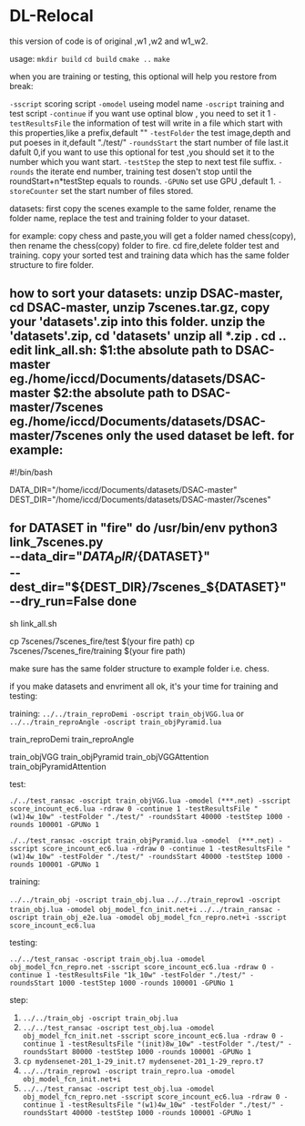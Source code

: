 # DL-Relocal

this version of code is of original ,w1 ,w2 and w1_w2.

usage:
`mkdir build`
`cd build`
`cmake ..`
`make`

when you are training or testing, this optional will help you restore from break:

`-sscript` scoring script
`-omodel` useing model name
`-oscript` training and test script 
`-continue` if you want use optinal blow , you need to set it 1
`-testResultsFile` the information of test will write in a file which start with this properties,like a prefix,default ""
`-testFolder` the test image,depth and put poeses in it,default "./test/"
`-roundsStart` the start number of file last.it dafult 0,if you want to use this optional for test ,you should set it to the number which you want start.
`-testStep` the step to next test file suffix.
`-rounds` the iterate end number, training test dosen't stop until the roundStart+n*testStep equals to rounds.
`-GPUNo` set use GPU ,default 1.
`-storeCounter` set the start number of files stored.

datasets:
first copy the scenes example to the same folder,
rename the folder name,
replace the test and training folder to your dataset.

for example: 
copy chess and paste,you will get a folder named chess(copy),
then rename the chess(copy) folder to fire.
cd fire,delete folder test and training.
copy your sorted test and training data which has the same folder structure to fire folder.

how to sort your datasets:
unzip DSAC-master,
cd DSAC-master,
unzip 7scenes.tar.gz,
copy your 'datasets'.zip into this folder.
unzip the 'datasets'.zip,
cd 'datasets'
unzip all *.zip .
cd ..
edit link_all.sh:
$1:the absolute path to DSAC-master eg./home/iccd/Documents/datasets/DSAC-master
$2:the absolute path to DSAC-master/7scenes eg./home/iccd/Documents/datasets/DSAC-master/7scenes
only the used dataset be left.
for example:
-------------------
#!/bin/bash

DATA_DIR="/home/iccd/Documents/datasets/DSAC-master"
DEST_DIR="/home/iccd/Documents/datasets/DSAC-master/7scenes"

for DATASET in "fire"
do
    /usr/bin/env python3 link_7scenes.py \
		 --data_dir="${DATA_DIR}/${DATASET}" \
		 --dest_dir="${DEST_DIR}/7scenes_${DATASET}" \
		 --dry_run=False
done
-------------------
sh link_all.sh

cp 7scenes/7scenes_fire/test $(your fire path)
cp 7scenes/7scenes_fire/training $(your fire path)

make sure has the same folder structure to example folder i.e. chess.

if you make datasets and envriment all ok, it's your time for training and testing:

training:
`../../train_reproDemi -oscript train_objVGG.lua`
or
`../../train_reproAngle -oscript train_objPyramid.lua`

train_reproDemi train_reproAngle 

train_objVGG train_objPyramid train_objVGGAttention train_objPyramidAttention 




test:

`./../test_ransac -oscript train_objVGG.lua -omodel (***.net) -sscript score_incount_ec6.lua -rdraw 0 -continue 1 -testResultsFile "(w1)4w_10w" -testFolder "./test/" -roundsStart 40000 -testStep 1000 -rounds 100001 -GPUNo 1`

`./../test_ransac -oscript train_objPyramid.lua -omodel  (***.net) -sscript score_incount_ec6.lua -rdraw 0 -continue 1 -testResultsFile "(w1)4w_10w" -testFolder "./test/" -roundsStart 40000 -testStep 1000 -rounds 100001 -GPUNo 1`






training:

`../../train_obj -oscript train_obj.lua`
`../../train_reprow1 -oscript train_obj.lua -omodel obj_model_fcn_init.net+i`
`../../train_ransac -oscript train_obj_e2e.lua -omodel obj_model_fcn_repro.net+i -sscript score_incount_ec6.lua`

testing:

`../../test_ransac -oscript train_obj.lua -omodel obj_model_fcn_repro.net -sscript score_incount_ec6.lua -rdraw 0 -continue 1 -testResultsFile "1k_10w" -testFolder "./test/" -roundsStart 1000 -testStep 1000 -rounds 100001 -GPUNo 1`


step:
1. `../../train_obj -oscript train_obj.lua`
2. `../../test_ransac -oscript test_obj.lua -omodel obj_model_fcn_init.net -sscript score_incount_ec6.lua -rdraw 0 -continue 1 -testResultsFile "(init)8w_10w" -testFolder "./test/" -roundsStart 80000 -testStep 1000 -rounds 100001 -GPUNo 1`
3. `cp mydensenet-201_1-29_init.t7 mydensenet-201_1-29_repro.t7`
4. `../../train_reprow1 -oscript train_repro.lua -omodel obj_model_fcn_init.net+i`
5. `../../test_ransac -oscript test_obj.lua -omodel obj_model_fcn_repro.net -sscript score_incount_ec6.lua -rdraw 0 -continue 1 -testResultsFile "(w1)4w_10w" -testFolder "./test/" -roundsStart 40000 -testStep 1000 -rounds 100001 -GPUNo 1`


